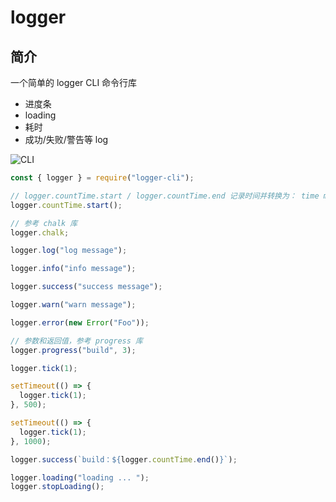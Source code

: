 # logger

## 简介

一个简单的 logger CLI 命令行库

- 进度条
- loading
- 耗时
- 成功/失败/警告等 log

![CLI](https://qiniu-image.qtshe.com/1635755046583_939.png)

```javascript
const { logger } = require("logger-cli");

// logger.countTime.start / logger.countTime.end 记录时间并转换为： time ms/ time s
logger.countTime.start();

// 参考 chalk 库
logger.chalk;

logger.log("log message");

logger.info("info message");

logger.success("success message");

logger.warn("warn message");

logger.error(new Error("Foo"));

// 参数和返回值，参考 progress 库
logger.progress("build", 3);

logger.tick(1);

setTimeout(() => {
  logger.tick(1);
}, 500);

setTimeout(() => {
  logger.tick(1);
}, 1000);

logger.success(`build：${logger.countTime.end()}`);

logger.loading("loading ... ");
logger.stopLoading();
```
